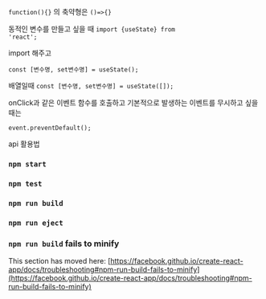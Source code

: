 <code>function(){}</code> 의 축약형은 <code>()=>{}</code>

동적인 변수를 만들고 싶을 때
<code>import {useState} from 'react';</code>

import 해주고

<code>const [변수명, set변수명] = useState();</code>

배열일때
<code>const [변수명, set변수명] = useState([]);</code>

onClick과 같은 이벤트 함수를 호출하고 기본적으로 발생하는 이벤트를 무시하고 싶을때는

<code>event.preventDefault();</code>


api 활용법




### `npm start`

### `npm test`

### `npm run build`

### `npm run eject`


### `npm run build` fails to minify

This section has moved here: [https://facebook.github.io/create-react-app/docs/troubleshooting#npm-run-build-fails-to-minify](https://facebook.github.io/create-react-app/docs/troubleshooting#npm-run-build-fails-to-minify)
